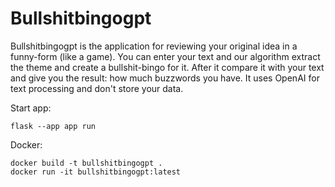 # Bullshitbingogpt

Bullshitbingogpt is the application for reviewing your original idea in a funny-form (like a game).
You can enter your text and our algorithm extract the theme and create a bullshit-bingo for it.
After it compare it with your text and give you the result: how much buzzwords you have.
It uses OpenAI for text processing and don't store your data.

Start app:
```
flask --app app run
```

Docker:
```
docker build -t bullshitbingogpt .
docker run -it bullshitbingogpt:latest
```